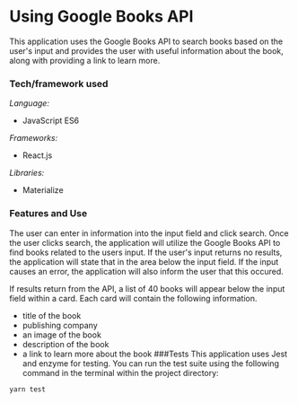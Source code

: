 # Using Google Books API
This application uses the Google Books API to search books based on the user's input and provides the user with useful information about the book, along with providing a link to learn more.
### Tech/framework used
*Language:*
- JavaScript ES6

*Frameworks:*
- React.js

*Libraries:*
- Materialize

### Features and Use
The user can enter in information into the input field and click search. Once the user clicks search, the application will utilize the Google Books API to find books related to the users input. If the user's input returns no results, the application will state that in the area below the input field. If the input causes an error, the application will also inform the user that this occured.

If results return from the API, a list of 40 books will appear below the input field within a card. Each card will contain the following information.

- title of the book
- publishing company
- an image of the book
- description of the book
- a link to learn more about the book
###Tests
This application uses Jest and enzyme for testing. You can run the test suite using the following command in the terminal within the project directory:

```
yarn test
```